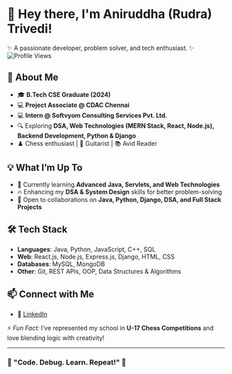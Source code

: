 # 👋 Hey there, I'm Aniruddha (Rudra) Trivedi!  
✨ A passionate developer, problem solver, and tech enthusiast. ✨  
![Profile Views](https://komarev.com/ghpvc/?username=your-username&style=for-the-badge)


## 🚀 About Me  
- 🎓 **B.Tech CSE Graduate (2024)** 
- 💻 **Project Associate @ CDAC Chennai**  
- 💻 **Intern @ Softvyom Consulting Services Pvt. Ltd.**  
- 🔍 Exploring **DSA, Web Technologies (MERN Stack, React, Node.js), Backend Development, Python & Django**  
- ♟️ Chess enthusiast | 🎸 Guitarist | 📚 Avid Reader  

## 💡 What I’m Up To  
- 🌱 Currently learning **Advanced Java, Servlets, and Web Technologies**  
- 🔥 Enhancing my **DSA & System Design** skills for better problem-solving  
- 🤝 Open to collaborations on **Java, Python, Django, DSA, and Full Stack Projects**  

## 🛠️ Tech Stack  
- **Languages**: Java, Python, JavaScript, C++, SQL  
- **Web**: React.js, Node.js, Express.js, Django, HTML, CSS  
- **Databases**: MySQL, MongoDB  
- **Other**: Git, REST APIs, OOP, Data Structures & Algorithms  

## 📫 Connect with Me  
- 💼 [LinkedIn](https://www.linkedin.com/feed/)  

⚡ *Fun Fact:* I’ve represented my school in **U-17 Chess Competitions** and love blending logic with creativity!  

---  

### 🌟 "Code. Debug. Learn. Repeat!" 🌟
